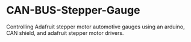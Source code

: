 # CAN-BUS-Stepper-Gauge
Controlling Adafruit stepper motor automotive gauges using an arduino, CAN shield, and adafruit stepper motor drivers.
